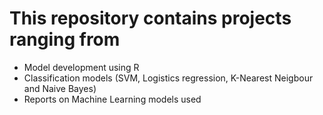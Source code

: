 # This repository contains projects ranging from
- Model development using R
- Classification models (SVM, Logistics regression, K-Nearest Neigbour and Naive Bayes)
- Reports on Machine Learning models used
